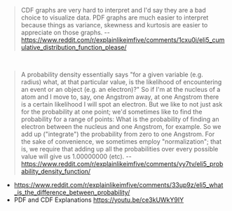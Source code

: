 > CDF graphs are very hard to interpret and I'd say they are a bad choice to visualize data. PDF graphs are much easier to interpret because things as variance, skewness and kurtosis are easier to appreciate on those graphs.
> -- https://www.reddit.com/r/explainlikeimfive/comments/1cxu0i/eli5_cumulative_distribution_function_please/

<br>

> A probability density essentially says "for a given variable (e.g. radius) what, at that particular value, is the likelihood of encountering an event or an object (e.g. an electron)?"
> So if I'm at the nucleus of a atom and I move to, say, one Angstrom away, at one Angstrom there is a certain likelihood I will spot an electron.
> But we like to not just ask for the probability at one point; we'd sometimes like to find the probability for a range of points: What is the probability of finding an electron between the nucleus and one Angstrom, for example.
> So we add up ("integrate") the probability from zero to one Angstrom.
> For the sake of convenience, we sometimes employ "normalization"; that is, we require that adding up all the probabilities over every possible value will give us 1.00000000 (etc).
> -- https://www.reddit.com/r/explainlikeimfive/comments/yy7tv/eli5_probability_density_function/

- https://www.reddit.com/r/explainlikeimfive/comments/33up9z/eli5_what_is_the_difference_between_probability/
- PDF and CDF Explanations https://youtu.be/ce3kUWkY9IY
